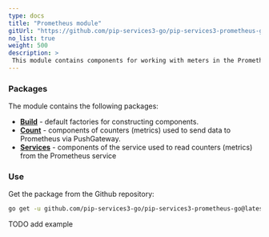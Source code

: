 ```yaml
---
type: docs
title: "Prometheus module"
gitUrl: "https://github.com/pip-services3-go/pip-services3-prometheus-go"
no_list: true
weight: 500
description: > 
 This module contains components for working with meters in the Prometheus service. The PrometheusCounters and PrometheusMetricsService components allow you to work both, in client mode through PushGateway and as a service.
---
```


### Packages

The module contains the following packages:
- [**Build**](build) - default factories for constructing components.
- [**Count**](count) - components of counters (metrics) used to send data to Prometheus via PushGateway.
- [**Services**](services) - components of the service used to read counters (metrics) from the Prometheus service


### Use

Get the package from the Github repository:
```bash
go get -u github.com/pip-services3-go/pip-services3-prometheus-go@latest
```

TODO add example

